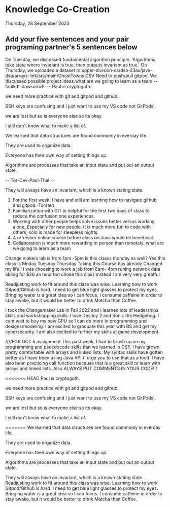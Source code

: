 # Knowledge Co-Creation
Thursday, 28 September 2023

## Add your five sentences and your pair programing partner's 5 sentences below

On Tuesday, we discussed fundamental algorithm principle.
'Algorithms take state where invariant is true, then outputs invariant as true.'
On Thursday, we uploaded a dataset to upper-division-cs/dsa-23au/java-dsa/arrays-link/src/main/GhostTowns.CSV
Need to push/pull gitpod.
We discussed possible project ideas.what are we going to learn as a team
-- faulkdf-dawsonwhi --
Paul is cryptogoth.

we need more practice with git and gitpod and github.

SSH keys are confusing and I just want to use my VS code not GitPods'.

we are lost but so is everyone else so its okay.

I still don't know what to make a list of.

We learned that data structures are found commonly in everday life.

They are used to organize data.

Everyone has their own way of setting things up.

Algorithms are processes that take an input state and put out an output state.

-- Tor-Dev-Paul-Thal --

They will always have an invariant, which is a known stating state.
1. For the first week, I have and still am learning how to navigate github and gitpod.-Torsten
2. Familiarization with GIT is helpful for the first two days of class to reduce the confusion one experiences.
3. Working with other people helps solve issues better versus working alone, Especially for new people. It is much more fun to code with others, solo is made for sleepless nights.
4. A refresher online course before class on Java would be beneficial.
5. Collaboration is much more rewarding in person than remotely.
what are we going to learn as a team

Change makers lab is from 1pm -5pm 
Is this classs monday as well? Yes this class is Mnday Tuesday Thursday
Taking this Course has already Changed my life !
I was choosing to work a job from 8am- 4pm runing netwrok data abling for $26 an hour but chose this class instead I am very very greatful

Readjusting work to fit around this class was wise.
Learning how to work Gitpod/Github is hard.
I need to get blue light glasses to protect my eyes.
Bringing water is a great idea so I can focus.
I consume caffeine in order to stay awake, but it would be better to drink Matcha than Coffee.

I took the Changemaker Lab in Fall 2022 and I learned lots of leaderships skills and workshopping skills. I love Destiny 2 and Sonic the Hedgehog. I cant wait to buy my new GPU so I can do more in programming and designs/modeling. I am excited to graduate this year with BS and get my cybersecurity. I am also excited to further my skills at game development.

////FOR OCT 5 assignment This past week, I had to brush up on my programming and psuedocode skills that we learned in CSF. I have grown pretty comfortable with arrays and linked lists. My syntax skills have gotten better as I have been using Java API (I urge you to use that as a tool). I have also been practicing call function because that is a great skill to learn with arrays and linked lists. Also ALWAYS PUT COMMENTS IN YOUR CODE!!!

<<<<<<< HEAD Paul is cryptogoth.

we need more practice with git and gitpod and github.

SSH keys are confusing and I just want to use my VS code not GitPods'.

we are lost but so is everyone else so its okay.

I still don't know what to make a list of.

======= We learned that data structures are found commonly in everday life.

They are used to organize data.

Everyone has their own way of setting things up.

Algorithms are processes that take an input state and put out an output state.

They will always have an invariant, which is a known stating state.
 Readjusting work to fit around this class was wise.
Learning how to work Gitpod/Github is hard.
I need to get blue light glasses to protect my eyes.
Bringing water is a great idea so I can focus.
I consume caffeine in order to stay awake, but it would be better to drink Matcha than Coffee.
